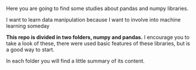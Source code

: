 Here you are going to find some studies about pandas and numpy libraries.

I want to learn data manipulation because I want to involve into machine learning someday

__This repo is divided in two folders, numpy and pandas.__ I encourage you to take a look of these, there were used basic features of these libraries, but is a good way to start.

In each folder you will find a little summary of its content.